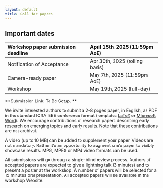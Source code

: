 ```yaml
---
layout: default
title: Call for papers
---
```




## Important dates

| Workshop paper submission deadline | April 15th, 2025 (11:59pm AoE) |
|:-------------|:------------------|
| Notification of Acceptance | Apr 30th, 2025 (rolling basis) |
| Camera-ready paper   |    May 7th, 2025 (11:59pm AoE)     |
| Workshop   |   May 19th, 2025 (full-day)      |

**Submission Link: To Be Setup. ** <!-- [Microsoft CMT3](https://cmt3.research.microsoft.com/ICRARW2025) -->

We invite interested authors to submit a 2-8 pages paper, in English, as PDF in the standard ICRA IEEE conference format (templates [LaTeX](http://ras.papercept.net/conferences/support/tex.php) or [Microsoft Word](http://ras.papercept.net/conferences/support/word.php)). We encourage contributions of research papers describing early research on emerging topics and early results. Note that these contributions are not archival.

A video (up to 10 MB) can be added to supplement your paper. Videos are not mandatory. Rather it’s an opportunity to augment one’s paper to visibly showcase results. MPG, MPEG or MP4 video formats can be used.

All submissions will go through a single-blind review process. Authors of accepted papers are expected to give a lightning talk (3 minutes) and to present a poster at the workshop. A number of papers will be selected for a 15 minutes oral presentation. All accepted papers will be available in the workshop Website. 
